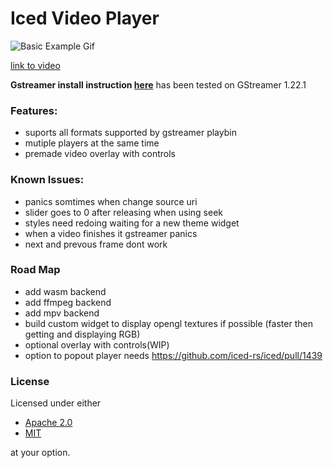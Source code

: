# Iced Video Player

![Basic Example Gif](https://media.giphy.com/media/v1.Y2lkPTc5MGI3NjExZTc4MGY1NDA2NzM1OWQ2ZGJkM2EzMDM5ODY3NTcyZWZkMjQxODJjZCZjdD1n/Smq9mjsYAXzBu4tk7m/giphy.gif)

[link to video](https://www.youtube.com/watch?v=5qoUGE-Ftdw)

**Gstreamer install instruction [here](https://gitlab.freedesktop.org/gstreamer/gstreamer-rs#installation)**
has been tested on GStreamer 1.22.1

### Features:

- suports all formats supported by gstreamer playbin
- mutiple players at the same time
- premade video overlay with controls

### Known Issues:
- panics somtimes when change source uri
- slider goes to 0 after releasing when using seek
- styles need redoing waiting for a new theme widget
- when a video finishes it gstreamer panics
- next and prevous frame dont work
### Road Map

- add wasm backend
- add ffmpeg backend
- add mpv backend
- build custom widget to display opengl textures if possible (faster then getting and displaying RGB)
- optional overlay with controls(WIP)
- option to popout player needs https://github.com/iced-rs/iced/pull/1439


### License

Licensed under either

- [Apache 2.0](https://www.apache.org/licenses/LICENSE-2.0)
- [MIT](http://opensource.org/licenses/MIT)

at your option.